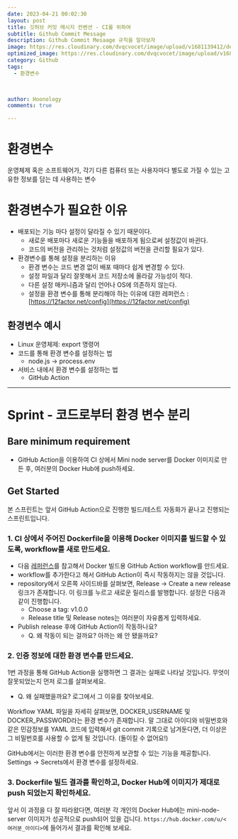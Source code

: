 ```yaml
---
date: 2023-04-21 00:02:30
layout: post
title: 깃허브 커밋 메시지 컨벤션 - CI를 위하여 
subtitle: Github Commit Message
description: Github Commit Mesaage 규칙을 알아보자
image: https://res.cloudinary.com/dvqcvocet/image/upload/v1681139412/dev-jeans_v2eutk.png
optimized_image: https://res.cloudinary.com/dvqcvocet/image/upload/v1681139412/dev-jeans_v2eutk.png
category: Github
tags:
  - 환경변수


  
author: Hoonology
comments: true

---
```


# 환경변수
운영체제 혹은 소프트웨어가, 각기 다른 컴퓨터 또는 사용자마다 별도로 가질 수 있는 고유한 정보를 담는 데 사용하는 변수

# 환경변수가 필요한 이유
- 배포되는 기능 마다 설정이 달라질 수 있기 때문이다.
  - 새로운 배포마다 새로운 기능들을 배포하게 됨으로써 설정값이 바귄다.
  - 코드의 버전을 관리하는 것처럼 설정값의 버전을 관리할 필요가 있다.
- 환경변수를 통해 설정을 분리하는 이유
  - 환경 변수는 코드 변경 없이 배포 때마다 쉽게 변경할 수 있다.
  - 설정 파일과 달리 잘못해서 코드 저장소에 올라갈 가능성이 적다.
  - 다른 설정 매커니즘과 달리 언어나 OS에 의존하지 않는다.
  - 설정을 환경 변수를 통해 분리해야 하는 이유에 대한 레퍼런스 : [https://12factor.net/config](https://12factor.net/config)

## 환경변수 예시
- Linux 운영체제: export 명령어
- 코드를 통해 환경 변수를 설정하는 법
  - node.js → process.env
- 서비스 내에서 환경 변수를 설정하는 법
  - GitHub Action

---

# Sprint - 코드로부터 환경 변수 분리

## Bare minimum requirement 
- GitHub Action을 이용하여 CI 상에서 Mini node server를 Docker 이미지로 만든 후, 여러분의 Docker Hub에 push하세요.

## Get Started
본 스프린트는 앞서 GitHub Action으로 진행한 빌드/테스트 자동화가 끝나고 진행되는 스프린트입니다.

### 1. CI 상에서 주어진 Dockerfile을 이용해 Docker 이미지를 빌드할 수 있도록, workflow를 새로 만드세요.
- 다음 [레퍼런스](https://docs.github.com/en/actions/publishing-packages/publishing-docker-images#publishing-images-to-docker-hub)를 참고해서 Docker 빌드용 GitHub Action workflow를 만드세요.
- workflow를 추가한다고 해서 GitHub Action이 즉시 작동하지는 않을 것입니다.
- repository에서 오른쪽 사이드바를 살펴보면, Release -> Create a new release 링크가 존재합니다. 이 링크를 누르고 새로운 릴리스를 발행합니다. 설정은 다음과 같이 진행합니다.
  - Choose a tag: v1.0.0
  - Release title 및 Release notes는 여러분이 자유롭게 입력하세요.
- Publish release 후에 GitHub Action이 작동하나요?
  - Q. 왜 작동이 되는 걸까요? 아까는 왜 안 됐을까요?

### 2. 인증 정보에 대한 환경 변수를 만드세요.
1번 과정을 통해 GitHub Action을 실행하면 그 결과는 실패로 나타날 것입니다. 무엇이 잘못되었는지 먼저 로그를 살펴보세요.

- Q. 왜 실패했을까요? 로그에서 그 이유를 찾아보세요.


Workflow YAML 파일을 자세히 살펴보면, DOCKER_USERNAME 및 DOCKER_PASSWORD라는 환경 변수가 존재합니다. 말 그대로 아이디와 비밀번호와 같은 민감정보를 YAML 코드에 입력해서 git commit 기록으로 남겨둔다면, 더 이상은 그 비밀번호를 사용할 수 없게 될 것입니다. (돌이킬 수 없어요!)

GitHub에서는 이러한 환경 변수를 안전하게 보관할 수 있는 기능을 제공합니다. Settings -> Secrets에서 환경 변수를 설정하세요.


### 3. Dockerfile 빌드 결과를 확인하고, Docker Hub에 이미지가 제대로 push 되었는지 확인하세요.
앞서 이 과정을 다 잘 따라왔다면, 여러분 각 개인의 Docker Hub에는 mini-node-server 이미지가 성공적으로 push되어 있을 겁니다. ```https://hub.docker.com/u/<여러분_아이디>```에 들어가서 결과를 확인해 보세요.